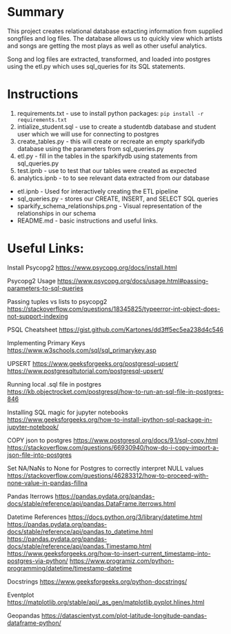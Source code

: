 # Summary
This project creates relational database extacting information from supplied songfiles and log files. The database allows us to quickly view which artists and songs are getting the most plays as well as other useful analytics.

Song and log files are extracted, transformed, and loaded into postgres using the etl.py which uses sql_queries for its SQL statements. 

# Instructions
1. requirements.txt - use to install python packages: `pip install -r requirements.txt`
2. intialize_student.sql - use to create a studentdb database and student user which we will use for connecting to postgres
3. create_tables.py - this will create or recreate an empty sparkifydb database using the parameters from sql_queries.py
4. etl.py - fill in the tables in the sparkifydb using statements from sql_queries.py
5. test.ipnb - use to test that our tables were created as expected
6. analytics.ipnb - to to see relevant data extracted from our database

* etl.ipnb - Used for interactively creating the ETL pipeline
* sql_queries.py - stores our CREATE, INSERT, and SELECT SQL queries
* sparkify_schema_relationships.png - Visual representation of the relationships in our schema
* README.md - basic instructions and useful links.

# Useful Links:

Install Psycopg2
https://www.psycopg.org/docs/install.html

Psycopg2 Usage
https://www.psycopg.org/docs/usage.html#passing-parameters-to-sql-queries

Passing tuples vs lists to psycopg2
https://stackoverflow.com/questions/18345825/typeerror-int-object-does-not-support-indexing

PSQL Cheatsheet
https://gist.github.com/Kartones/dd3ff5ec5ea238d4c546

Implementing Primary Keys
https://www.w3schools.com/sql/sql_primarykey.asp

UPSERT
https://www.geeksforgeeks.org/postgresql-upsert/
https://www.postgresqltutorial.com/postgresql-upsert/

Running local .sql file in postgres
https://kb.objectrocket.com/postgresql/how-to-run-an-sql-file-in-postgres-846

Installing SQL magic for jupyter notebooks 
https://www.geeksforgeeks.org/how-to-install-ipython-sql-package-in-jupyter-notebook/

COPY json to postgres
https://www.postgresql.org/docs/9.1/sql-copy.html
https://stackoverflow.com/questions/66930940/how-do-i-copy-import-a-json-file-into-postgres

Set NA/NaNs to None for Postgres to correctly interpret NULL values
https://stackoverflow.com/questions/46283312/how-to-proceed-with-none-value-in-pandas-fillna

Pandas Iterrows
https://pandas.pydata.org/pandas-docs/stable/reference/api/pandas.DataFrame.iterrows.html

Datetime References
https://docs.python.org/3/library/datetime.html
https://pandas.pydata.org/pandas-docs/stable/reference/api/pandas.to_datetime.html
https://pandas.pydata.org/pandas-docs/stable/reference/api/pandas.Timestamp.html
https://www.geeksforgeeks.org/how-to-insert-current_timestamp-into-postgres-via-python/
https://www.programiz.com/python-programming/datetime/timestamp-datetime

Docstrings
https://www.geeksforgeeks.org/python-docstrings/

Eventplot
https://matplotlib.org/stable/api/_as_gen/matplotlib.pyplot.hlines.html

Geopandas
https://datascientyst.com/plot-latitude-longitude-pandas-dataframe-python/
